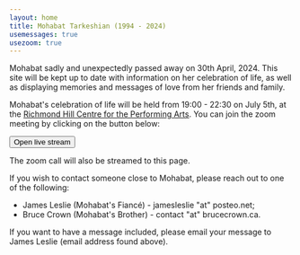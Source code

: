 ```yaml
---
layout: home
title: Mohabat Tarkeshian (1994 - 2024)
usemessages: true
usezoom: true
---
```


Mohabat sadly and unexpectedly passed away on 30th April, 2024. This site will be kept up to date with information on her celebration of life, as well as displaying memories and messages of love from her friends and family. 

Mohabat's celebration of life will be held from 19:00 - 22:30 on July 5th, at the [Richmond Hill Centre for the Performing Arts](https://www.rhcentre.ca/). You can join the zoom meeting by clicking on the button below:

<button class="zoomButton" onclick="onClick()">
Open live stream
</button>

The zoom call will also be streamed to this page.

<!-- <iframe src="https://player.twitch.tv/?channel=jeslie0&parent=https://mohabatmath.ca" frameborder="0" allowfullscreen="true" scrolling="no" height="378" width="620"></iframe> -->
<!-- Add a placeholder for the Twitch embed -->
<div id="twitch-embed"></div>

<!-- Load the Twitch embed script -->
<script src="https://player.twitch.tv/js/embed/v1.js"></script>

<!-- Create a Twitch.Player object. This will render within the placeholder div -->
<script type="text/javascript">
  new Twitch.Player("twitch-embed", {
    channel: "jeslie0"
  });
</script>

If you wish to contact someone close to Mohabat, please reach out to one of the following:

  * James Leslie (Mohabat's Fiancé) - jamesleslie "at" posteo.net;
  * Bruce Crown (Mohabat's Brother) - contact "at" brucecrown.ca.

<div id="messages"></div>
<script src="/assets/js/messages.js"></script>

If you want to have a message included, please email your message to James Leslie (email address found above).
